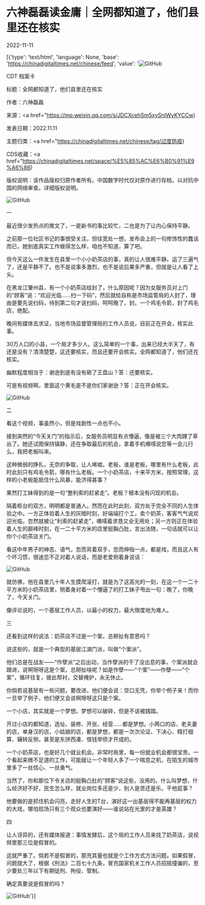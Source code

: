 # 六神磊磊读金庸｜​全网都知道了，他们县里还在核实

2022-11-11

[{'type': 'text/html', 'language': None, 'base': 'https://chinadigitaltimes.net/chinese/feed', 'value': '![GitHub](https://chinadigitaltimes.net/chinese/files/2022/11/还在核实-768x415.png)

CDT 档案卡

标题：全网都知道了，他们县里还在核实

作者：六神磊磊

来源：<a href="https://mp.weixin.qq.com/s/JDCXcehSm5xySnlWyKYCCw)

发表日期：2022.11.11

主题归类：<a href="https://chinadigitaltimes.net/chinese/tag/过度防疫)

CDS收藏：<a href="https://chinadigitaltimes.net/space/%E5%85%AC%E6%B0%91%E9%A6%86)

版权说明：该作品版权归原作者所有。中国数字时代仅对原作进行存档，以对抗中国的网络审查。详细版权说明。





![GitHub](https://chinadigitaltimes.net/chinese/files/2022/11/post-689604-636ea5c515106.png)

一

最近很少发热点的推文了，一是新书的事比较忙，二也是为了让内心保持平静。

之前那一位社区书记的事很受关注，但往宽处一想，发布会上的一句修饰性的蠢话而已，她到底真实工作做得怎么样，咱也不知道，算了吧。

但今天这么一件发生在县里一个小小奶茶店的事，真的让人很难平静。运了三遍气了，还是平静不了。也不是说事多激烈，也不是说后果多严重，但就是让人看了上头。

在黑龙江肇州县，有一个小奶茶店给封了，什么原因呢？因为女服务员对上门的“顾客”说：“欢迎光临……扫一下码”，然后就给自称是市场监管局的人封了，理由是要先说扫码，待到第二句才说扫码，呵呵晚了，封。一个鸡毛令箭，封了鸡毛店，绝配。

晚间有媒体去求证，当地市场监督管理局的工作人员说，目前正在开会，核实此事。

30万人口的小县，一个局才多少人。这么简单的一个事，出来已经大半天了，有还是没有？清清楚楚，这还要核实，而且还要开会核实。全网都知道了，他们还在核实。

幽默程度相当于：谢逊到底有没有砸了王盘山？答：还要核实。

可是有视频啊，里面这个黄毛是不是你们家谢逊？答：正在开会核实。

![GitHub](https://chinadigitaltimes.net/chinese/files/2022/11/post-689604-636ea5c523dc0.)

二

看这个视频，事虽然小，但是戏剧性一点也不小。

接到突然的“今天关门”的指示后，女服务员明显有点懵逼，像是被三个大肉蹲了草丛了。她还试图保持镇静，还在争取最后的机会，拿着手机嗫嚅说您等一会儿行么，我把老板叫来。

这种微弱的挣扎，无奈的争取，让人唏嘘。老板，谁是老板，哪里有什么老板，此时此刻只有鸡毛令箭，哪有什么老板。一个小奶茶店，十来平方米，按照常理，这样的小老板能抵住什么风暴，能济得甚事？

果然打工妹得到的是一句“整利索的赶紧走”。老板？根本没有闪现的机会。

隔着柜台的双方，明明都是普通人。然而在此时此刻，双方处于完全不同的人生体验之中。一方正体验着人生的灰暗时刻，好端端打个工，卖个奶茶，客客气气说欢迎光临，忽然就被让“利索的赶紧走”，嗫嚅着求恳又全无用处；另一方则正在体验着人生的巅峰时刻，在一二十平方米的店里挺胸凸肚，言出法随，一句话就可以让你个小奶茶店关门。

看这中年男子的神态、语气，忽而背着双手，忽而伸指一点，都是戏，而且这人有个坏习惯，很迷恋不正对着人说话，而是老爱侧着身说话：

![GitHub](https://chinadigitaltimes.net/chinese/files/2022/11/post-689604-636ea5c53f2d5.png)

就仿佛，他在县里几十年人生摸爬滚打，就是为了这高光的一刻，在这一个一二十平方米的小奶茶店里，侧着身对着一个懵逼了的打工妹子甩出一句：晚了，你晚了，今天关门。

像评论说的，一个基层工作人员，以最小的权力，最大限度地为难人。

三

还看到这样的说法：奶茶店不过是一个案，总掰扯有意思吗？

说这些的，就是一个典型的基层江湖门派，叫做“个案派”。

他们总是在战友——“作孽派”之后出动，当作孽派的干了没出息的事，个案派就会跟进，说啊呀呀这是个案，总掰扯啥呢？如是作孽——“个案”——作孽——“个案”，循环往复，彼此帮衬，交替掩护，永无休止。

你倘若说基层有一些问题，要改进，他们便会说：空口无凭，你举个例子来！而你一旦举了例子，他们便又会说啊呀呀这只是个案。

一个小店，其实就是一个梦想。梦想可以破碎，但是不该被践踏。

开过小店的都知道，选址、装修、开张、经营……都是梦想。小两口的店，老夫妻的店，单身汉的店，小姑娘的店，都是梦想，都是一次次论证、下决心、精打细算、辗转反侧，甚至是东拼西凑、借钱举债才开成的。

一个小奶茶店，也是好几个就业机会。非常时局里，每一份就业机会都很宝贵。一个看起来微不足道的工作，可能就让一个年轻人多了一个喘息之机，在陌生的城市里多了一丝信心、一丝勇气。

当然了，你和那位下令关店的挺胸凸肚的“顾客”说这些，没用的。什么叫梦想，什么经济好不好，民生怎么样，就业岗位多还是少，别人是苦还是乐，干他屁事？

他要做的是抓住机会闪亮，走好人生的T台，演好这一出基层得不能再基层的权力的大戏，哪怕现场只有三个观众也要演好——谁说站在光里的才是英雄？

四

让人讶异的，还有媒体报道：事情发酵后，这个局的工作人员来找了奶茶店，说视频里那三位是假冒的。

这就严重了。倘若不是假冒的，那充其量也就是个工作方式方法问题。如果假冒，问题就大了，根据《刑法》二百七十九条，冒充国家机关工作人员招摇撞骗的，至少要处三年以下有期徒刑、拘役、管制。

确定真要说是假冒的吗？

![GitHub](https://chinadigitaltimes.net/chinese/files/2022/11/post-689604-636ea5c545fd0.)'}]
